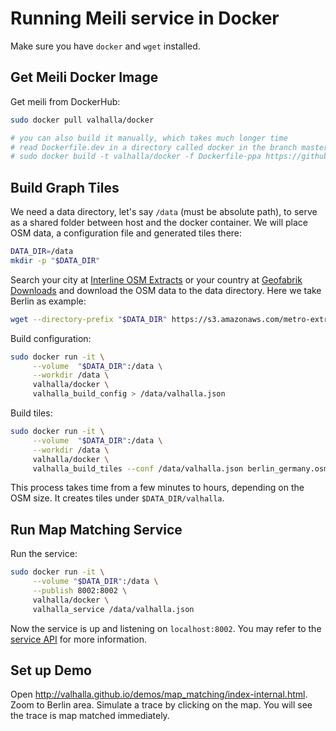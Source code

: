 # Running Meili service in Docker

Make sure you have `docker` and `wget` installed.

## Get Meili Docker Image


Get meili from DockerHub:
```sh
sudo docker pull valhalla/docker

# you can also build it manually, which takes much longer time
# read Dockerfile.dev in a directory called docker in the branch master
# sudo docker build -t valhalla/docker -f Dockerfile-ppa https://github.com/valhalla/docker.git#master
```

## Build Graph Tiles

We need a data directory, let's say `/data` (must be absolute path),
to serve as a shared folder between host and the docker container. We
will place OSM data, a configuration file and generated tiles there:

```sh
DATA_DIR=/data
mkdir -p "$DATA_DIR"
```

Search your city at
[Interline OSM Extracts](https://www.interline.io/osm/extracts) or your country at
[Geofabrik Downloads](http://download.geofabrik.de/index.html) and
download the OSM data to the data directory. Here we take Berlin as
example:

```sh
wget --directory-prefix "$DATA_DIR" https://s3.amazonaws.com/metro-extracts.mapzen.com/berlin_germany.osm.pbf
```

Build configuration:

```sh
sudo docker run -it \
     --volume  "$DATA_DIR":/data \
     --workdir /data \
     valhalla/docker \
     valhalla_build_config > /data/valhalla.json
```

Build tiles:

```sh
sudo docker run -it \
     --volume  "$DATA_DIR":/data \
     --workdir /data \
     valhalla/docker \
     valhalla_build_tiles --conf /data/valhalla.json berlin_germany.osm.pbf
```

This process takes time from a few minutes to hours, depending on the
OSM size. It creates tiles under `$DATA_DIR/valhalla`.


## Run Map Matching Service

Run the service:

```sh
sudo docker run -it \
     --volume "$DATA_DIR":/data \
     --publish 8002:8002 \
     valhalla/docker \
     valhalla_service /data/valhalla.json
```

Now the service is up and listening on `localhost:8002`. You may refer
to the
[service API](service_api.md)
for more information.


## Set up Demo

Open
http://valhalla.github.io/demos/map_matching/index-internal.html. Zoom to Berlin area. Simulate
a trace by clicking on the map. You will see the trace is map matched
immediately.
